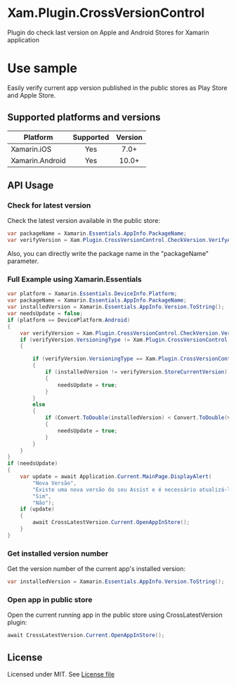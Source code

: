 # Xam.Plugin.CrossVersionControl
 Plugin do check last version on Apple and Android Stores for Xamarin application

# Use sample
Easily verify current app version published in the public stores as Play Store and Apple Store.

## Supported platforms and versions

|Platform|Supported|Version|
| ------------------- | :-----------: | :------------------: |
|Xamarin.iOS|Yes|7.0+|
|Xamarin.Android|Yes|10.0+|

## API Usage

### Check for latest version

Check the latest version available in the public store:

```csharp
var packageName = Xamarin.Essentials.AppInfo.PackageName;
var verifyVersion = Xam.Plugin.CrossVersionControl.CheckVersion.VerifyAndroid(packageName);
```
Also, you can directly write the package name in the "packageName" parameter.

### Full Example using Xamarin.Essentials

```csharp
var platform = Xamarin.Essentials.DeviceInfo.Platform;
var packageName = Xamarin.Essentials.AppInfo.PackageName;
var installedVersion = Xamarin.Essentials.AppInfo.Version.ToString();
var needsUpdate = false;
if (platform == DevicePlatform.Android)
{
    var verifyVersion = Xam.Plugin.CrossVersionControl.CheckVersion.VerifyAndroid(packageName);
    if (verifyVersion.VersioningType != Xam.Plugin.CrossVersionControl.VersioningType.NotIdentified)
    {

        if (verifyVersion.VersioningType == Xam.Plugin.CrossVersionControl.VersioningType.ByCodeName)
        {
            if (installedVersion != verifyVersion.StoreCurrentVersion)
            {
                needsUpdate = true;
            }
        }
        else
        {
            if (Convert.ToDouble(installedVersion) < Convert.ToDouble(verifyVersion.StoreCurrentVersion))
            {
                needsUpdate = true;
            }
        }
    }
}
if (needsUpdate)
{
    var update = await Application.Current.MainPage.DisplayAlert(
        "Nova Versão", 
        "Existe uma nova versão do seu Assist e é necessário atualizá-lo! Se escolher não o apicativo será encerrado.", 
        "Sim", 
        "Não");
    if (update)
    {
        await CrossLatestVersion.Current.OpenAppInStore();
    }
}
```

### Get installed version number

Get the version number of the current app's installed version:

```csharp
var installedVersion = Xamarin.Essentials.AppInfo.Version.ToString();
```

### Open app in public store

Open the current running app in the public store using CrossLatestVersion plugin:

```csharp
await CrossLatestVersion.Current.OpenAppInStore();
```

## License

Licensed under MIT. See [License file](https://github.com/edsnider/LatestVersionPlugin/blob/master/LICENSE)
